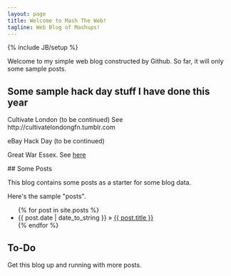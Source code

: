 ```yaml
---
layout: page
title: Welcome to Mash The Web!
tagline: Web Blog of Mashups!
---
```

{% include JB/setup %}

Welcome to my simple web blog constructed by Github. So far, it will only some sample posts.

## Some sample hack day stuff I have done this year

<p>
Cultivate London (to be continued) See http://cultivatelondongfn.tumblr.com
</p>
<p>
eBay Hack Day (to be continued)
</p>
<p>
Great War Essex. See <a href="mashtheweb.github.io/greatwaressex.html">here</a>
</p>
## Some Posts

This blog contains some posts as a starter for some blog data.

Here's the sample "posts".

<ul class="posts">
  {% for post in site.posts %}
    <li><span>{{ post.date | date_to_string }}</span> &raquo; <a href="{{ BASE_PATH }}{{ post.url }}">{{ post.title }}</a></li>
  {% endfor %}
</ul>

## To-Do

Get this blog up and running with more posts.



